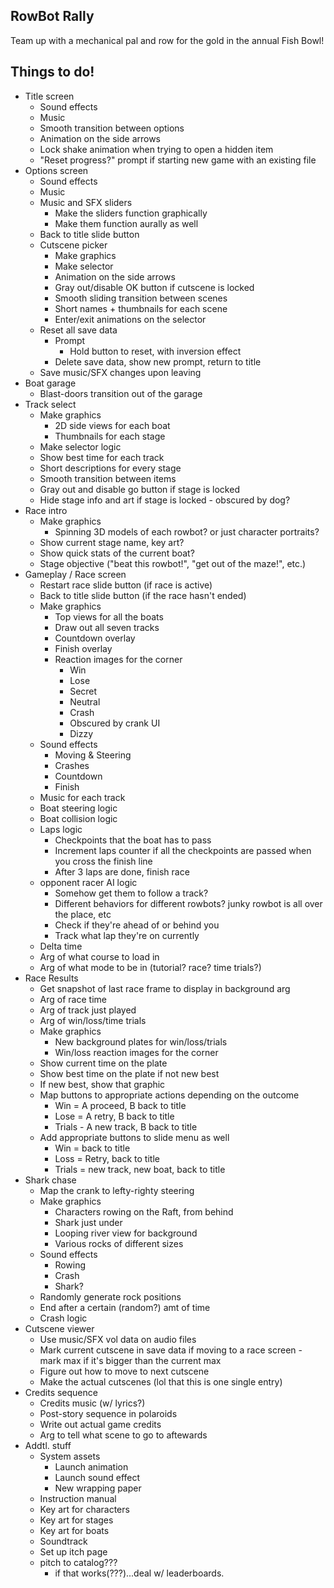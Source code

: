 ## RowBot Rally
Team up with a mechanical pal and row for the gold in the annual Fish Bowl!

## Things to do!
* Title screen
  * Sound effects
  * Music
  * Smooth transition between options
  * Animation on the side arrows
  * Lock shake animation when trying to open a hidden item
  * "Reset progress?" prompt if starting new game with an existing file
* Options screen
  * Sound effects
  * Music
  * Music and SFX sliders
    * Make the sliders function graphically
    * Make them function aurally as well
  * Back to title slide button
  * Cutscene picker
    * Make graphics
    * Make selector
    * Animation on the side arrows
    * Gray out/disable OK button if cutscene is locked
    * Smooth sliding transition between scenes
    * Short names + thumbnails for each scene
    * Enter/exit animations on the selector
  * Reset all save data
    * Prompt
      * Hold button to reset, with inversion effect
    * Delete save data, show new prompt, return to title
  * Save music/SFX changes upon leaving
* Boat garage
  * Blast-doors transition out of the garage
* Track select
  * Make graphics
    * 2D side views for each boat
    * Thumbnails for each stage
  * Make selector logic
  * Show best time for each track
  * Short descriptions for every stage
  * Smooth transition between items
  * Gray out and disable go button if stage is locked
  * Hide stage info and art if stage is locked - obscured by dog?
* Race intro
  * Make graphics
    * Spinning 3D models of each rowbot? or just character portraits?
  * Show current stage name, key art?
  * Show quick stats of the current boat?
  * Stage objective ("beat this rowbot!", "get out of the maze!", etc.)
* Gameplay / Race screen
  * Restart race slide button (if race is active)
  * Back to title slide button (if the race hasn't ended)
  * Make graphics
    * Top views for all the boats
    * Draw out all seven tracks
    * Countdown overlay
    * Finish overlay
    * Reaction images for the corner
      * Win
      * Lose
      * Secret
      * Neutral
      * Crash
      * Obscured by crank UI
      * Dizzy
  * Sound effects
    * Moving & Steering
    * Crashes
    * Countdown
    * Finish
  * Music for each track
  * Boat steering logic
  * Boat collision logic
  * Laps logic
    * Checkpoints that the boat has to pass
    * Increment laps counter if all the checkpoints are passed when you cross the finish line
    * After 3 laps are done, finish race
  * opponent racer AI logic
    * Somehow get them to follow a track?
    * Different behaviors for different rowbots? junky rowbot is all over the place, etc
    * Check if they're ahead of or behind you
    * Track what lap they're on currently
  * Delta time
  * Arg of what course to load in
  * Arg of what mode to be in (tutorial? race? time trials?)
* Race Results
  * Get snapshot of last race frame to display in background arg
  * Arg of race time
  * Arg of track just played
  * Arg of win/loss/time trials
  * Make graphics
    * New background plates for win/loss/trials
    * Win/loss reaction images for the corner
  * Show current time on the plate
  * Show best time on the plate if not new best
  * If new best, show that graphic
  * Map buttons to appropriate actions depending on the outcome
    * Win = A proceed, B back to title
    * Lose = A retry, B back to title
    * Trials - A new track, B back to title
  * Add appropriate buttons to slide menu as well
    * Win = back to title
    * Loss = Retry, back to title
    * Trials = new track, new boat, back to title
* Shark chase
  * Map the crank to lefty-righty steering
  * Make graphics
    * Characters rowing on the Raft, from behind
    * Shark just under
    * Looping river view for background
    * Various rocks of different sizes
  * Sound effects
    * Rowing
    * Crash
    * Shark?
  * Randomly generate rock positions
  * End after a certain (random?) amt of time
  * Crash logic
* Cutscene viewer
  * Use music/SFX vol data on audio files
  * Mark current cutscene in save data if moving to a race screen - mark max if it's bigger than the current max
  * Figure out how to move to next cutscene
  * Make the actual cutscenes (lol that this is one single entry)
* Credits sequence
  * Credits music (w/ lyrics?)
  * Post-story sequence in polaroids
  * Write out actual game credits
  * Arg to tell what scene to go to aftewards
* Addtl. stuff
  * System assets
    * Launch animation
    * Launch sound effect
    * New wrapping paper
  * Instruction manual
  * Key art for characters
  * Key art for stages
  * Key art for boats
  * Soundtrack
  * Set up itch page
  * pitch to catalog???
    * if that works(???)...deal w/ leaderboards.
